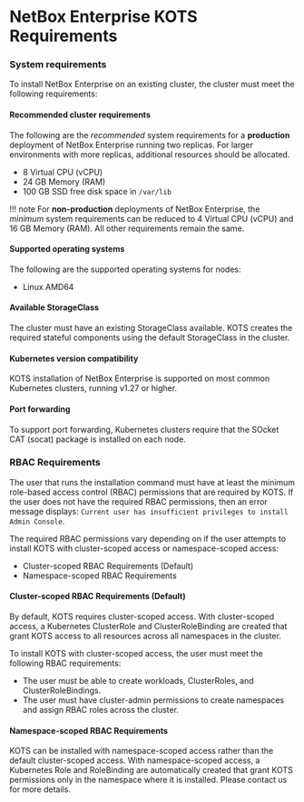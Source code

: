 # NetBox Enterprise KOTS Requirements

### System requirements

To install NetBox Enterprise on an existing cluster, the cluster must meet the following requirements:

#### Recommended cluster requirements

The following are the _recommended_ system requirements for a **production** deployment of NetBox Enterprise running two replicas. For larger environments with more replicas, additional resources should be allocated.

- 8 Virtual CPU (vCPU)
- 24 GB Memory (RAM)
- 100 GB SSD free disk space in `/var/lib`

!!! note 
    For **non-production** deployments of NetBox Enterprise, the _minimum_ system requirements can be reduced to 4 Virtual CPU (vCPU) and 16 GB Memory (RAM). All other requirements remain the same.


#### Supported operating systems

The following are the supported operating systems for nodes:

- Linux AMD64

#### Available StorageClass

The cluster must have an existing StorageClass available. KOTS creates the required stateful components using the default StorageClass in the cluster.

#### Kubernetes version compatibility

KOTS installation of NetBox Enterprise is supported on most common Kubernetes clusters, running v1.27 or higher.

#### Port forwarding

To support port forwarding, Kubernetes clusters require that the SOcket CAT (socat) package is installed on each node.

### RBAC Requirements

The user that runs the installation command must have at least the minimum role-based access control (RBAC) permissions that are required by KOTS. If the user does not have the required RBAC permissions, then an error message displays: `Current user has insufficient privileges to install Admin Console`.

The required RBAC permissions vary depending on if the user attempts to install KOTS with cluster-scoped access or namespace-scoped access:

- Cluster-scoped RBAC Requirements (Default)
- Namespace-scoped RBAC Requirements

#### Cluster-scoped RBAC Requirements (Default)

By default, KOTS requires cluster-scoped access. With cluster-scoped access, a Kubernetes ClusterRole and ClusterRoleBinding are created that grant KOTS access to all resources across all namespaces in the cluster.

To install KOTS with cluster-scoped access, the user must meet the following RBAC requirements:

- The user must be able to create workloads, ClusterRoles, and ClusterRoleBindings.
- The user must have cluster-admin permissions to create namespaces and assign RBAC roles across the cluster.

#### Namespace-scoped RBAC Requirements

KOTS can be installed with namespace-scoped access rather than the default cluster-scoped access. With namespace-scoped access, a Kubernetes Role and RoleBinding are automatically created that grant KOTS permissions only in the namespace where it is installed. Please contact us for more details.